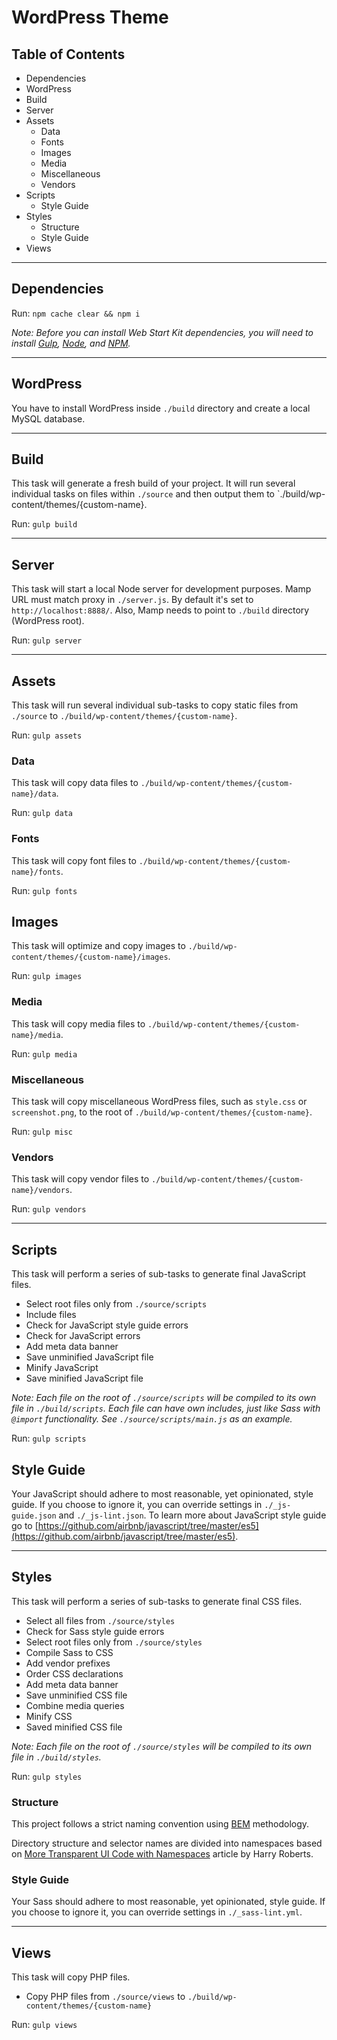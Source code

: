 # WordPress Theme

## Table of Contents

* Dependencies
* WordPress
* Build
* Server
* Assets
    * Data
    * Fonts
    * Images
    * Media
    * Miscellaneous
    * Vendors
* Scripts
    * Style Guide
* Styles
    * Structure
    * Style Guide
* Views

---

## Dependencies

Run: `npm cache clear && npm i`

*Note: Before you can install Web Start Kit dependencies, you will need to install [Gulp](http://gulpjs.com/), [Node](https://nodejs.org/), and [NPM](https://www.npmjs.com/).*

---

## WordPress

You have to install WordPress inside `./build` directory and create a local MySQL database.

---

## Build

This task will generate a fresh build of your project. It will run several individual tasks on files within `./source` and then output them to `./build/wp-content/themes/{custom-name}.

Run: `gulp build`

---

## Server

This task will start a local Node server for development purposes. Mamp URL must match proxy in `./server.js`. By default it's set to `http://localhost:8888/`. Also, Mamp needs to point to `./build` directory (WordPress root).

Run: `gulp server`

---

## Assets

This task will run several individual sub-tasks to copy static files from `./source` to `./build/wp-content/themes/{custom-name}`.

Run: `gulp assets`

### Data

This task will copy data files to `./build/wp-content/themes/{custom-name}/data`.

Run: `gulp data`

### Fonts

This task will copy font files to `./build/wp-content/themes/{custom-name}/fonts`.

Run: `gulp fonts`

## Images

This task will optimize and copy images to `./build/wp-content/themes/{custom-name}/images`.

Run: `gulp images`

### Media

This task will copy media files to `./build/wp-content/themes/{custom-name}/media`.

Run: `gulp media`

### Miscellaneous

This task will copy miscellaneous WordPress files, such as `style.css` or `screenshot.png`, to the root of `./build/wp-content/themes/{custom-name}`.

Run: `gulp misc`

### Vendors

This task will copy vendor files to `./build/wp-content/themes/{custom-name}/vendors`.

Run: `gulp vendors`

---

## Scripts

This task will perform a series of sub-tasks to generate final JavaScript files.

* Select root files only from `./source/scripts`
* Include files
* Check for JavaScript style guide errors
* Check for JavaScript errors
* Add meta data banner
* Save unminified JavaScript file
* Minify JavaScript
* Save minified JavaScript file

*Note: Each file on the root of `./source/scripts` will be compiled to its own file in `./build/scripts`. Each file can have own includes, just like Sass with `@import` functionality. See `./source/scripts/main.js` as an example.*

Run: `gulp scripts`

## Style Guide

Your JavaScript should adhere to most reasonable, yet opinionated, style guide. If you choose to ignore it, you can override settings in `./_js-guide.json` and `./_js-lint.json`. To learn more about JavaScript style guide go to [https://github.com/airbnb/javascript/tree/master/es5](https://github.com/airbnb/javascript/tree/master/es5).

---

## Styles

This task will perform a series of sub-tasks to generate final CSS files.

* Select all files from `./source/styles`
* Check for Sass style guide errors
* Select root files only from `./source/styles`
* Compile Sass to CSS
* Add vendor prefixes
* Order CSS declarations
* Add meta data banner
* Save unminified CSS file
* Combine media queries
* Minify CSS
* Saved minified CSS file

*Note: Each file on the root of `./source/styles` will be compiled to its own file in `./build/styles`.*

Run: `gulp styles`

### Structure

This project follows a strict naming convention using [BEM](https://en.bem.info/) methodology.

Directory structure and selector names are divided into namespaces based on [More Transparent UI Code with Namespaces](http://csswizardry.com/2015/03/more-transparent-ui-code-with-namespaces/) article by Harry Roberts.

### Style Guide

Your Sass should adhere to most reasonable, yet opinionated, style guide. If you choose to ignore it, you can override settings in `./_sass-lint.yml`.

---

## Views

This task will copy PHP files.

* Copy PHP files from `./source/views` to `./build/wp-content/themes/{custom-name}`

Run: `gulp views`
